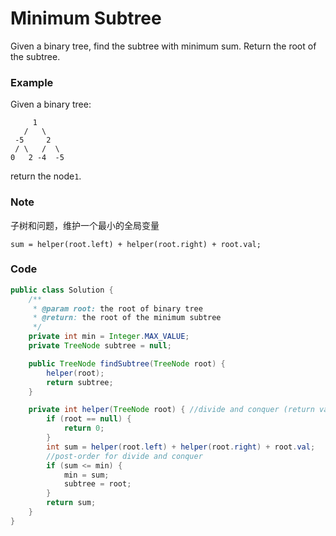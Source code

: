 # Minimum Subtree

Given a binary tree, find the subtree with minimum sum. Return the root of the subtree.

### Example

Given a binary tree:

```
     1
   /   \
 -5     2
 / \   /  \
0   2 -4  -5
```

return the node`1`.

### Note

子树和问题，维护一个最小的全局变量

```
sum = helper(root.left) + helper(root.right) + root.val;
```

### Code

```java
public class Solution {
    /**
     * @param root: the root of binary tree
     * @return: the root of the minimum subtree
     */
    private int min = Integer.MAX_VALUE;
    private TreeNode subtree = null;

    public TreeNode findSubtree(TreeNode root) {
        helper(root);
        return subtree;
    }

    private int helper(TreeNode root) { //divide and conquer (return value)
        if (root == null) {
            return 0;
        }
        int sum = helper(root.left) + helper(root.right) + root.val;
        //post-order for divide and conquer
        if (sum <= min) {
            min = sum;
            subtree = root;
        }
        return sum;
    }
}
```



